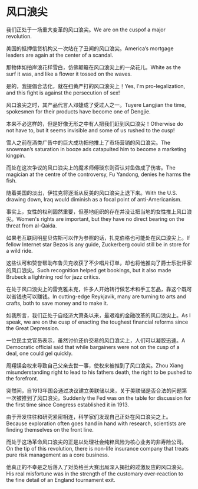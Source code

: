 # 风口浪尖

<p><span class="chinese">我们正处于一场重大变革的风口浪尖。</span><span class="english">We are on the cuspof a major revolution.</span></p>

<p><span class="chinese">美国的抵押信贷机构又一次站在了丑闻的风口浪尖。</span><span class="english">America’s mortgage leaders are again at the center of a scandal.</span></p>

<p><span class="chinese">那物体如拍岸浪花样雪白，仿佛颠簸在风口浪尖上的一朵花儿。</span><span class="english">White as the surf it was, and like a flower it tossed on the waves.</span></p>

<p><span class="chinese">是的，我提倡合法化，就在扫黄严打的风口浪尖上！</span><span class="english">Yes, I'm pro-legalization, and this fight is against the persecution of sex!</span></p>

<p><span class="chinese">风口浪尖之时，其产品代言人邓婕成了受过人之一。</span><span class="english">Tuyere Langjian the time, spokesmen for their products have become one of Dengjie.</span></p>

<p><span class="chinese">本来不必这样的，但是好像无形之中有人把我们赶到风口浪尖！</span><span class="english">Otherwise do not have to, but it seems invisible and some of us rushed to the cusp!</span></p>

<p><span class="chinese">雪人之前在酒类广告中的巨大成功把他推上了市场营销的风口浪尖。</span><span class="english">The snowman’s saturation in booze ads catapulted him to become a marketing kingpin.</span></p>

<p><span class="chinese">而处在这次争议的风口浪尖上的魔术师傅琰东则否认对鱼做成了伤害。</span><span class="english">The magician at the centre of the controversy, Fu Yandong, denies he harms the fish.</span></p>

<p><span class="chinese">随着美国的淡出，伊拉克将逐渐从反美的风口浪尖上退下来。</span><span class="english">With the U.S. drawing down, Iraq would diminish as a focal point of anti-Americanism.</span></p>

<p><span class="chinese">事实上，女性的权利固然重要，但基地组织的存在并没让把当地的女性推上风口浪尖。</span><span class="english">Women's rights are important, but they have no direct bearing on the threat from al-Qaida.</span></p>

<p><span class="chinese">如果老互联网明星贝佐斯可以作为参照的话，扎克伯格也可能处在风口浪尖上。</span><span class="english">If fellow Internet star Bezos is any guide, Zuckerberg could still be in store for a wild ride.</span></p>

<p><span class="chinese">这些认可和赞誉帮助布鲁贝克收获了不少唱片订单，却也将他推向了爵士乐批评家的风口浪尖。</span><span class="english">Such recognition helped get bookings, but it also made Brubeck a lightning rod for jazz critics.</span></p>

<p><span class="chinese">在处于风口浪尖上的雷克雅未克，许多人开始转行做艺术和手工艺品，靠这个既可以省钱也可以赚钱。</span><span class="english">In cutting-edge Reykjavik, many are turning to arts and crafts, both to save money and to make it.</span></p>

<p><span class="chinese">如我所言，我们正处于自经济大萧条以来，最艰难的金融改革的风口浪尖上。</span><span class="english">As I speak, we are on the cusp of enacting the toughest financial reforms since the Great Depression.</span></p>

<p><span class="chinese">一位民主党官员表示，虽然讨价还价交易的风口浪尖上，人们可以凝胶迅速。</span><span class="english">A Democratic official said that while bargainers were not on the cusp of a deal, one could gel quickly.</span></p>

<p><span class="chinese">周翔误会权来导致自己父亲去世一事，使权来被推到了风口浪尖。</span><span class="english">Zhou Xiang misunderstanding right to lead to his fathers death, the right to be pushed to the forefront.</span></p>

<p><span class="chinese">突然间，自1913年国会通过决议建立美联储以来，关于美联储是否合法的问题第一次被推到了风口浪尖。</span><span class="english">Suddenly the Fed was on the table for discussion for the first time since Congress established it in 1913.</span></p>

<p><span class="chinese">由于开发往往和研究紧密相连，科学家们发现自己正处在风口浪尖之上。</span><span class="english">Because exploration often goes hand in hand with research, scientists are finding themselves on the front line.</span></p>

<p><span class="chinese">而处于这场革命风口浪尖的正是以处理社会纯粹风险为核心业务的非寿险公司。</span><span class="english">On the tip of this revolution, there is non-life insurance company that treats pure risk management as a core business.</span></p>

<p><span class="chinese">他真正的不幸是之后落入了对英格兰大赛出局深入揭批的过激反应的风口浪尖。</span><span class="english">His real misfortune was in the strength of the customary over-reaction to the fine detail of an England tournament exit.</span></p>

